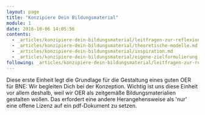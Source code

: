 ```yaml
---
layout: page
title: "Konzipiere Dein Bildungsmaterial"
module: 1
date: 2016-10-06 14:05:56
contents:
  - _articles/konzipiere-dein-bildungsmaterial/leitfragen-zur-reflexion.md
  - _articles/konzipiere-dein-bildungsmaterial/theoretische-modelle.md
  - _articles/konzipiere-dein-bildungsmaterial/inspiration.md
  - _articles/konzipiere-dein-bildungsmaterial/eigene-zielformulierung.md
following: _articles/konzipiere-dein-bildungsmaterial/leitfragen-zur-reflexion.md
---
```


Diese erste Einheit legt die Grundlage für die Gestaltung eines guten OER für BNE: Wir begleiten Dich bei der Konzeption. Wichtig ist uns diese Einheit vor allem deshalb, weil wir OER als zeitgemäße Bildungsmaterialien gestalten wollen. Das erfordert eine andere Herangehensweise als 'nur' eine offene Lizenz auf ein pdf-Dokument zu setzen.
